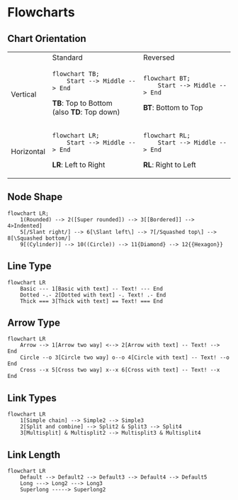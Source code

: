 # Flowcharts

## Chart Orientation

<table>
    <tr><td></td><td>Standard</td><td>Reversed</td></tr>
    <tr><td>Vertical</td>
<td>

```mermaid
flowchart TB; 
    Start --> Middle --> End
```
**TB**: Top to Bottom<br>(also **TD**: Top down)

</td>
<td>

```mermaid
flowchart BT; 
    Start --> Middle --> End
```
**BT**: Bottom to Top

</td>
    </tr>
    <tr><td>Horizontal</td>
<td>

```mermaid
flowchart LR; 
    Start --> Middle --> End
```
**LR**: Left to Right

</td>
<td>

```mermaid
flowchart RL; 
    Start --> Middle --> End
```
**RL**: Right to Left

</td>
    </tr>
</table>

## Node Shape

```mermaid
flowchart LR; 
    1(Rounded) --> 2([Super rounded]) --> 3[[Bordered]] --> 4>Indented]
    5[/Slant right/] --> 6[\Slant left\] --> 7[/Squashed top\] --> 8[\Squashed bottom/]
    9[(Cylinder)] --> 10((Circle)) --> 11{Diamond} --> 12{{Hexagon}}
```
## Line Type

```mermaid
flowchart LR
    Basic --- 1[Basic with text] -- Text! --- End
    Dotted -.- 2[Dotted with text] -. Text! .- End
    Thick === 3[Thick with text] == Text! === End
```

## Arrow Type

```mermaid
flowchart LR
    Arrow --> 1[Arrow two way] <--> 2[Arrow with text] -- Text! --> End
    Circle --o 3[Circle two way] o--o 4[Circle with text] -- Text! --o End
    Cross --x 5[Cross two way] x--x 6[Cross with text] -- Text! --x End
```

## Link Types

```mermaid
flowchart LR
    1[Simple chain] --> Simple2 --> Simple3
    2[Split and combine] --> Split2 & Split3 --> Split4
    3[Multisplit] & Multisplit2 --> Multisplit3 & Multisplit4
```

## Link Length
```mermaid
flowchart LR
    Default --> Default2 --> Default3 --> Default4 --> Default5
    Long ---> Long2 ---> Long3
    Superlong -----> Superlong2

```
    